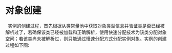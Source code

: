 # 对象创建
&nbsp;&nbsp;实例的创建过程，首先根据从类常量池中获取对象类型信息并验证类是否已经被解析过了，若确保该类已经被加载和正确解析，使用快速分配技术为该类分配对象空间；若该类尚未被解析过，则只能通过慢速分配方式分配实例对象。实例的创建过程如下图: